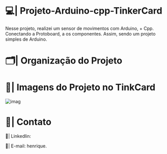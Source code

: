# 💻| Projeto-Arduino-cpp-TinkerCard
 
  Nesse projeto, realizei um sensor de movimentos com Arduino, + Cpp. Conectando a Protoboard, a os componentes. Assim, sendo um projeto simples de Arduino.

# 🗂️| Organização do Projeto



# 📑| Imagens do Projeto no TinkCard
  
![imag](https://github.com/user-attachments/assets/a318b6ee-bb10-40b8-add4-95fb8471fec1)
 
# 📧| Contato 

  📱| Linkedlin:
 
  📩| E-mail: henrique.
